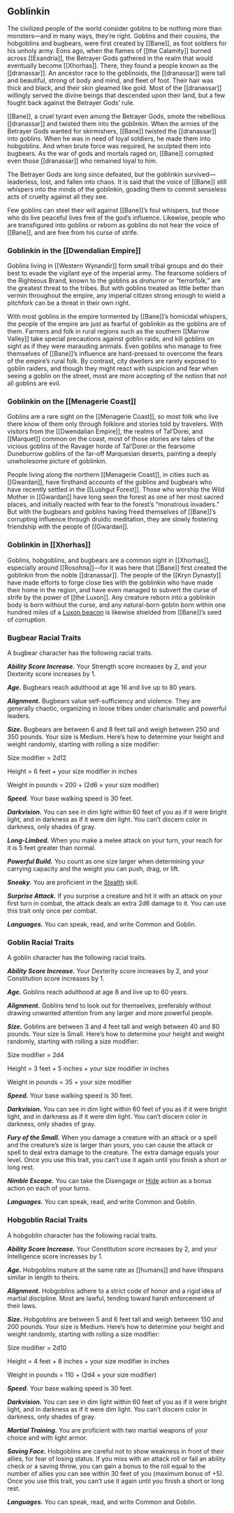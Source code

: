 ## Goblinkin

The civilized people of the world consider goblins to be nothing more than monsters—and in many ways, they’re right. Goblins and their cousins, the hobgoblins and bugbears, were first created by [[Bane]], as foot soldiers for his unholy army. Eons ago, when the flames of [[the Calamity]] burned across [[Exandria]], the Betrayer Gods gathered in the realm that would eventually become [[Xhorhas]]. There, they found a people known as the [[dranassar]]. An ancestor race to the goblinoids, the [[dranassar]] were tall and beautiful, strong of body and mind, and fleet of foot. Their hair was thick and black, and their skin gleamed like gold. Most of the [[dranassar]] willingly served the divine beings that descended upon their land, but a few fought back against the Betrayer Gods’ rule.

[[Bane]], a cruel tyrant even among the Betrayer Gods, smote the rebellious [[dranassar]] and twisted them into the goblinkin. When the armies of the Betrayer Gods wanted for skirmishers, [[Bane]] twisted the [[dranassar]] into goblins. When he was in need of loyal soldiers, he made them into hobgoblins. And when brute force was required, he sculpted them into bugbears. As the war of gods and mortals raged on, [[Bane]] corrupted even those [[dranassar]] who remained loyal to him.

The Betrayer Gods are long since defeated, but the goblinkin survived—leaderless, lost, and fallen into chaos. It is said that the voice of [[Bane]] still whispers into the minds of the goblinkin, goading them to commit senseless acts of cruelty against all they see.

Few goblins can steel their will against [[Bane]]’s foul whispers, but those who do live peaceful lives free of the god’s influence. Likewise, people who are transfigured into goblins or reborn as goblins do not hear the voice of [[Bane]], and are free from his curse of strife.

### Goblinkin in the [[Dwendalian Empire]]

Goblins living in [[Western Wynandir]] form small tribal groups and do their best to evade the vigilant eye of the imperial army. The fearsome soldiers of the Righteous Brand, known to the goblins as _drohurror_ or “terrorfolk,” are the greatest threat to the tribes. But with goblins treated as little better than vermin throughout the empire, any imperial citizen strong enough to wield a pitchfork can be a threat in their own right.

With most goblins in the empire tormented by [[Bane]]’s homicidal whispers, the people of the empire are just as fearful of goblinkin as the goblins are of them. Farmers and folk in rural regions such as the southern [[Marrow Valley]] take special precautions against goblin raids, and kill goblins on sight as if they were marauding animals. Even goblins who manage to free themselves of [[Bane]]’s influence are hard-pressed to overcome the fears of the empire’s rural folk. By contrast, city dwellers are rarely exposed to goblin raiders, and though they might react with suspicion and fear when seeing a goblin on the street, most are more accepting of the notion that not all goblins are evil.

### Goblinkin on the [[Menagerie Coast]]

Goblins are a rare sight on the [[Menagerie Coast]], so most folk who live there know of them only through folklore and stories told by travelers. With visitors from the [[Dwendalian Empire]], the realms of Tal’Dorei, and [[Marquet]] common on the coast, most of those stories are tales of the vicious goblins of the Ravager horde of Tal’Dorei or the fearsome Duneburrow goblins of the far-off Marquesian deserts, painting a deeply unwholesome picture of goblinkin.

People living along the northern [[Menagerie Coast]], in cities such as [[Gwardan]], have firsthand accounts of the goblins and bugbears who have recently settled in the [[Lushgut Forest]]. Those who worship the Wild Mother in [[Gwardan]] have long seen the forest as one of her most sacred places, and initially reacted with fear to the forest’s “monstrous invaders.” But with the bugbears and goblins having freed themselves of [[Bane]]’s corrupting influence through druidic meditation, they are slowly fostering friendship with the people of [[Gwardan]].

### Goblinkin in [[Xhorhas]]

Goblins, hobgoblins, and bugbears are a common sight in [[Xhorhas]], especially around [[Rosohna]]—for it was here that [[Bane]] first created the goblinkin from the noble [[dranassar]]. The people of the [[Kryn Dynasty]] have made efforts to forge close ties with the goblinkin who have made their home in the region, and have even managed to subvert the curse of strife by the power of [[the Luxon]]. Any creature reborn into a goblinkin body is born without the curse, and any natural-born goblin born within one hundred miles of a [Luxon beacon](https://www.dndbeyond.com/magic-items/luxon-beacon) is likewise shielded from [[Bane]]’s seed of corruption.

### Bugbear Racial Traits

A bugbear character has the following racial traits.

_**Ability Score Increase.**_ Your Strength score increases by 2, and your Dexterity score increases by 1.

_**Age.**_ Bugbears reach adulthood at age 16 and live up to 80 years.

_**Alignment.**_ Bugbears value self-sufficiency and violence. They are generally chaotic, organizing in loose tribes under charismatic and powerful leaders.

_**Size.**_ Bugbears are between 6 and 8 feet tall and weigh between 250 and 350 pounds. Your size is Medium. Here’s how to determine your height and weight randomly, starting with rolling a size modifier:

Size modifier = 2d12

Height = 6 feet + your size modifier in inches

Weight in pounds = 200 + (2d6 × your size modifier)

_**Speed.**_ Your base walking speed is 30 feet.

_**Darkvision.**_ You can see in dim light within 60 feet of you as if it were bright light, and in darkness as if it were dim light. You can’t discern color in darkness, only shades of gray.

_**Long-Limbed.**_ When you make a melee attack on your turn, your reach for it is 5 feet greater than normal.

_**Powerful Build.**_ You count as one size larger when determining your carrying capacity and the weight you can push, drag, or lift.

_**Sneaky.**_ You are proficient in the [Stealth](https://www.dndbeyond.com/compendium/rules/basic-rules/using-ability-scores#Stealth) skill.

_**Surprise Attack.**_ If you surprise a creature and hit it with an attack on your first turn in combat, the attack deals an extra 2d6 damage to it. You can use this trait only once per combat.

_**Languages.**_ You can speak, read, and write Common and Goblin.

### Goblin Racial Traits

A goblin character has the following racial traits.

_**Ability Score Increase.**_ Your Dexterity score increases by 2, and your Constitution score increases by 1.

_**Age.**_ Goblins reach adulthood at age 8 and live up to 60 years.

_**Alignment.**_ Goblins tend to look out for themselves, preferably without drawing unwanted attention from any larger and more powerful people.

_**Size.**_ Goblins are between 3 and 4 feet tall and weigh between 40 and 80 pounds. Your size is Small. Here’s how to determine your height and weight randomly, starting with rolling a size modifier:

Size modifier = 2d4

Height = 3 feet + 5 inches + your size modifier in inches

Weight in pounds = 35 + your size modifier

_**Speed.**_ Your base walking speed is 30 feet.

_**Darkvision.**_ You can see in dim light within 60 feet of you as if it were bright light, and in darkness as if it were dim light. You can’t discern color in darkness, only shades of gray.

_**Fury of the Small.**_ When you damage a creature with an attack or a spell and the creature’s size is larger than yours, you can cause the attack or spell to deal extra damage to the creature. The extra damage equals your level. Once you use this trait, you can’t use it again until you finish a short or long rest.

_**Nimble Escape.**_ You can take the Disengage or [Hide](https://www.dndbeyond.com/compendium/rules/basic-rules/combat#Hide) action as a bonus action on each of your turns.

_**Languages.**_ You can speak, read, and write Common and Goblin.

### Hobgoblin Racial Traits

A hobgoblin character has the following racial traits.

_**Ability Score Increase.**_ Your Constitution score increases by 2, and your Intelligence score increases by 1.

_**Age.**_ Hobgoblins mature at the same rate as [[humans]] and have lifespans similar in length to theirs.

_**Alignment.**_ Hobgoblins adhere to a strict code of honor and a rigid idea of martial discipline. Most are lawful, tending toward harsh enforcement of their laws.

_**Size.**_ Hobgoblins are between 5 and 6 feet tall and weigh between 150 and 200 pounds. Your size is Medium. Here’s how to determine your height and weight randomly, starting with rolling a size modifier:

Size modifier = 2d10

Height = 4 feet + 8 inches + your size modifier in inches

Weight in pounds = 110 + (2d4 × your size modifier)

_**Speed.**_ Your base walking speed is 30 feet.

_**Darkvision.**_ You can see in dim light within 60 feet of you as if it were bright light, and in darkness as if it were dim light. You can’t discern color in darkness, only shades of gray.

_**Martial Training.**_ You are proficient with two martial weapons of your choice and with light armor.

_**Saving Face.**_ Hobgoblins are careful not to show weakness in front of their allies, for fear of losing status. If you miss with an attack roll or fail an ability check or a saving throw, you can gain a bonus to the roll equal to the number of allies you can see within 30 feet of you (maximum bonus of +5). Once you use this trait, you can’t use it again until you finish a short or long rest.

_**Languages.**_ You can speak, read, and write Common and Goblin.
